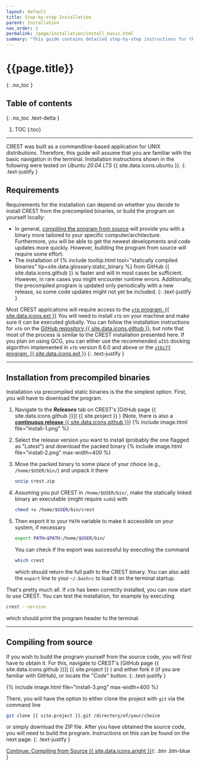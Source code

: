 ```yaml
---
layout: default
title: Step-by-step Installation
parent: Installation
nav_order: 1
permalink: /page/installation/install_basic.html
summary: "This guide contains detailed step-by-step instructions for the installation of CREST. Make sure to read it carefully."
---
```


# {{page.title}}
{: .no_toc }

## Table of contents
{: .no_toc .text-delta }

1. TOC
{:toc}

---



CREST was built as a commandline-based application for UNIX distributions.
Therefore, this guide will assume that you are familiar with the basic navigation in the terminal.
Installation instructions shown in the following were tested on *Ubuntu 20.04 LTS* {{ site.data.icons.ubuntu }}.
{: .text-justify }

## Requirements

Requirements for the installation can depend on whether you decide to install CREST from
the precompiled binaries, or build the program on yourself locally:
- In general, [compiling the program from source](/page/installation/install_basic.html#compiling-from-source) will provide you with a binary more tailored to your specific computer/architecture.
  Furthermore, you will be able to get the newest developments and code updates more quickly.
  However, building the program from source will require some effort.
- The installation of {% include tooltip.html tool="statically compiled binaries" tip=site.data.glossary.static_binary %} from GitHub {{ site.data.icons.github }} is faster and will in most cases be sufficient.
  However, in rare cases you might encounter runtime errors.
  Additionally, the precompiled program is updated only periodically with a new release, so some code updates might not yet be included.
{: .text-justify }

Most CREST applications will require access to the [`xtb` program. {{ site.data.icons.ext }}](https://github.com/grimme-lab/xtb)
You will need to install `xtb` on your machine and make sure it can be executed globally.
You can follow the installation instructions for `xtb` on the [GitHub repository {{ site.data.icons.github }}](https://github.com/grimme-lab/xtb), but note that most of the process is similar to the CREST installation presented here.
If you plan on using QCG, you can either use the recommended `aISS` docking algorithm implemented in `xtb` version 6.6.0 and above or the [`xtbiff` program. {{ site.data.icons.ext }}](https://github.com/grimme-lab/xtbiff)
{: .text-justify }

---

## Installation from precompiled binaries

Installation via precompiled static binaries is the the simplest option.
First, you will have to download the program.

1. Navigate to the **_Releases_** tab on CREST's [GitHub page {{ site.data.icons.github }}]( {{ site.project }} ) 
   (Note, there is also a [**continuous release**  {{ site.data.icons.github }}](https://github.com/crest-lab/crest/releases/tag/latest))
   {% include image.html file="install-1.png" %}

2. Select the release version you want to install (probably the one flagged as "*Latest*")
   and download the packed binary
   {% include image.html file="install-2.png" max-width=400 %}

3. Move the packed binary to some place of your choice (e.g., `/home/$USER/bin/`) and
   unpack it there
   ```bash
   unzip crest.zip
   ```

4. Assuming you put CREST in `/home/$USER/bin/`, make the statically linked binary
   an executable (might require `sudo`) with
   ```bash
   chmod +x /home/$USER/bin/crest
   ```
5. Then export it to your `PATH` variable to make it accessible on your system, if necessary
   ```bash
   export PATH=$PATH:/home/$USER/bin/
   ```
   You can check if the export was successful by executing the command
   ```bash
   which crest
   ```
   which should return the full path to the CREST binary.
   You can also add the `export` line to your `~/.bashrc` to load it on the terminal startup.

That's pretty much all.
If `xtb` has been correctly installed, you can now start to use CREST.
You can test the installation, for example by executing
```bash
crest --version
```
which should print the program header to the terminal.

---

## Compiling from source

If you wish to build the program yourself from the source code, you will first
have to obtain it.
For this, navigate to CREST's [GitHub page {{ site.data.icons.github }}]( {{ site.project }} ) and
either fork it (if you are familiar with GitHub), or locate the "*Code*" button.
{: .text-justify }

{% include image.html file="install-3.png" max-width=400 %}

There, you will have the option to either clone the project with `git` via the command line
```bash
git clone {{ site.project }}.git /directory/of/your/choice
```

or simply download the ZIP file.
After you have obtained the source code, you will need to build the program.
Instructions on this can be found on the next page.
{: .text-justify }

[ Continue: Compiling from Source {{ site.data.icons.aright }}](./install_compile.html){: .btn .btn-blue }
